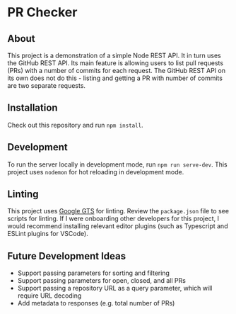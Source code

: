 # PR Checker

## About
This project is a demonstration of a simple Node REST API. It in turn uses the GitHub REST API. Its
main feature is allowing users to list pull requests (PRs) with a number of commits for 
each request. The GitHub REST API on its own does not do this - listing and getting a PR with
number of commits are two separate requests.

## Installation
Check out this repository and run `npm install`.

## Development
To run the server locally in development mode, run `npm run serve-dev`. This project uses `nodemon`
for hot reloading in development mode.

## Linting
This project uses [Google GTS](https://github.com/google/gts) for linting. Review the `package.json` file to see scripts for linting. If I were onboarding other developers for this project, I would recommend installing relevant editor plugins (such as Typescript and ESLint plugins for VSCode).

## Future Development Ideas
* Support passing parameters for sorting and filtering
* Support passing parameters for open, closed, and all PRs
* Support passing a repository URL as a query parameter, which will require URL decoding
* Add metadata to responses (e.g. total number of PRs)
